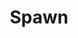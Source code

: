 ---
title: Spawn
issue: 22A
issue_nr: 22
full_title: The Hunt, Part 2
subtitle: ''
story_arc: The Hunt
crossover: ''
variant: ""
publisher: Image Comics
creators: 
  - Todd McFarlane
release_date: Jun 1994
release_year: 1994
genre:
  - Action
  - Adventure
  - Crime
  - Fantasy
  - Horror
  - Science Fiction
  - Super-Heroes
  - Thriller
format: Comic
pages: 32
signed_by: Greg Capullo
price: 7.50
---
